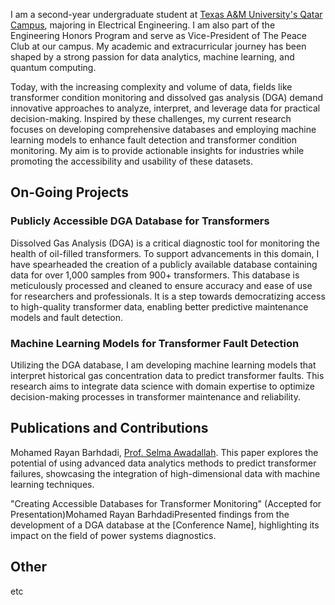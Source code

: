 I am a second-year undergraduate student at [Texas A&M University's Qatar Campus](https://www.qatar.tamu.edu/), majoring in Electrical Engineering. I am also part of the Engineering Honors Program and serve as Vice-President of The Peace Club at our campus. My academic and extracurricular journey has been shaped by a strong passion for data analytics, machine learning, and quantum computing.

Today, with the increasing complexity and volume of data, fields like transformer condition monitoring and dissolved gas analysis (DGA) demand innovative approaches to analyze, interpret, and leverage data for practical decision-making. Inspired by these challenges, my current research focuses on developing comprehensive databases and employing machine learning models to enhance fault detection and transformer condition monitoring. My aim is to provide actionable insights for industries while promoting the accessibility and usability of these datasets.

## On-Going Projects

### Publicly Accessible DGA Database for Transformers
Dissolved Gas Analysis (DGA) is a critical diagnostic tool for monitoring the health of oil-filled transformers. To support advancements in this domain, I have spearheaded the creation of a publicly available database containing data for over 1,000 samples from 900+ transformers. This database is meticulously processed and cleaned to ensure accuracy and ease of use for researchers and professionals. It is a step towards democratizing access to high-quality transformer data, enabling better predictive maintenance models and fault detection.

### Machine Learning Models for Transformer Fault Detection
Utilizing the DGA database, I am developing machine learning models that interpret historical gas concentration data to predict transformer faults. This research aims to integrate data science with domain expertise to optimize decision-making processes in transformer maintenance and reliability.

## Publications and Contributions
Mohamed Rayan Barhdadi, [Prof. Selma Awadallah](https://www.qatar.tamu.edu/academics/ecen/faculty-and-staff/dr.-selma-awadallah). This paper explores the potential of using advanced data analytics methods to predict transformer failures, showcasing the integration of high-dimensional data with machine learning techniques.

"Creating Accessible Databases for Transformer Monitoring" (Accepted for Presentation)Mohamed Rayan BarhdadiPresented findings from the development of a DGA database at the [Conference Name], highlighting its impact on the field of power systems diagnostics.

## Other
etc

